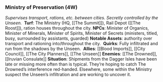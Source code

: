 ---
---

### Ministry of Preservation (4W)
*Supervises transport, rations, etc. between cities. Secretly controlled by the Unseen.* 
**Turf**: The Ministry (HQ, [[The Summit]]), Rail Depot ([[The Roost]]), ration houses throughout the city.
**NPCs**: Minister of Organics, Minister of Minerals, Minister of Spirits, Minister of Secrets (ministers, titled, busy, surrounded by assistants, guarded)
**Notable Assets**: authority over transport and rationing into/throughout the city. 
**Quirks**: Fully infiltrated and run from the shadows by the Unseen. 
**Allies**: [[Blood Imports]], [[City Council]], [[The City Planners]], [[The Unseen]]
**Enemies**: [[The Drowned]], [[Iruvian Consulate]]
**Situation**: Shipments from the Dagger Isles have been late or missing more often than is typical. They’re hoping to catch The Drowned’s interference red-handed. Elsewhere, some within the Ministry suspect the Unseen’s infiltration and are working to uncover it.
